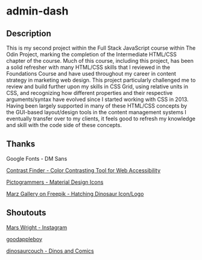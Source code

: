# admin-dash

## Description

This is my second project within the Full Stack JavaScript course within The Odin Project, marking the completion of the Intermediate HTML/CSS chapter of the course. Much of this course, including this project, has been a solid refresher with many HTML/CSS skills that I reviewed in the Foundations Course and have used throughout my career in content strategy in marketing web design. This project particularly challenged me to review and build further upon my skills in CSS Grid, using relative units in CSS, and recognizing how different properties and their respective arguments/syntax have evolved since I started working with CSS in 2013. Having been largely supported in many of these HTML/CSS concepts by the GUI-based layout/design tools in the content management systems I eventually transfer over to my clients, it feels good to refresh my knowledge and skill with the code side of these concepts.

## Thanks

Google Fonts - DM Sans

[Contrast Finder - Color Contrasting Tool for Web Accessibility](https://app.contrast-finder.org/?lang=en)

[Pictogrammers - Material Design Icons](https://pictogrammers.com/library/mdi/)

[Marz Gallery on Freepik - Hatching Dinosaur Icon/Logo](https://www.freepik.com/icon/hatch_8451948#fromView=search&term=dinosaur+svg&track=ais&page=1&position=2&uuid=cddce5da-32b5-4f2f-aaf8-3d351996099b)

## Shoutouts

[Mars Wright - Instagram](https://www.instagram.com/mars.wright)

[goodappleboy](https://www.goodappleboy.com)

[dinosaurcouch - Dinos and Comics](https://shopdinosaur.com)